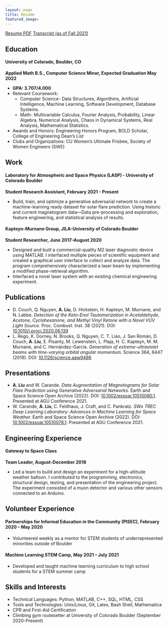```yaml
---
layout: page
title: Resume
featured_image:
---
```

<section class="download-box inner">
	<div class="download-box-links">
	    <a href="/assets/documents/resumes/Resume20220101.pdf" target="_blank">Resume PDF</a>
	    <a href="/assets/documents/transcripts/Fall2021.pdf" target="_blank">Transcript (as of Fall 2021)</a>
	</div>
</section>

## Education
#### University of Colorado, Boulder, CO
**Applied Math B.S., Computer Science Minor, Expected Graduation May 2022**
* **GPA: 3.707/4.000**
* Relevant Coursework: 
	* Computer Science- Data Structures, Algorithms, Artificial Intelligence, Machine Learning, Software Development, Database Systems. 
	* Math- Multivariable Calculus, Fourier Analysis, Probability, Linear Algebra, Numerical Analysis, Chaos in Dynamical Systems, Real Analysis, Mathematical Statistics.
* Awards and Honors: Engineering Honors Program, BOLD Scholar, College of Engineering Dean’s List
* Clubs and Organizations: CU Women’s Ultimate Frisbee, Society of Women Engineers (SWE)

## Work
#### Laboratory for Atmospheric and Space Physics (LASP) - University of Colorado Boulder
**Student Research Assistant, February 2021 - Present**
* Build, train, and optimize a generative adversarial network to create a machine-learning ready dataset for solar flare prediction. Using historic and current magnetogram data—Data pre-processing and exploration, feature engineering, and statistical analysis of results.

#### Kapteyn-Murnane Group, JILA-University of Colorado Boulder
**Student Researcher, June 2017-August 2020**
* Designed and built a commercial-quality M2 laser diagnostic device using MATLAB. I interfaced multiple pieces of scientific equipment and created a graphical user interface to collect and analyze data. The program comprehensively characterized a laser beam by implementing a modified phase-retrieval algorithm.
* Interfaced a novel laser system with an existing chemical engineering experiment.

## Publications
* D. Couch, Q. Nguyen, **A. Liu**, D. Hickstein, H. Kapteyn, M. Murnane, and N. Labbe. *Detection of the Keto-Enol Tautomerization in Acetaldehyde, Acetone, Cyclohexanone, and Methyl Vinyl Ketone with a Novel VUV Light Source.* Proc. Combust. Inst. 38 (2021). DOI: [10.1010/j.proci.2020.06.139](https://doi.org/10.1016/j.proci.2020.06.139)
* L. Rego, K. Dorney, N. Brooks, Q. Nguyen, C. T. Liao, J. San Román, D. Couch, **A. Liu**, E. Pisanty, M. Lewenstein, L. Plaja, H. C. Kapteyn, M. M. Murnane, and C. Hernández-García. *Generation of extreme-ultraviolet beams with time-varying orbital angular momentum.* Science 364, 6447 (2019). DOI: [10.1126/science.aaw9486](https://doi.org/10.1126/science.aaw9486)

## Presentations
* **A. Liu** and W. Carande. *Data Augmentation of Magnetograms for Solar Flare Prediction using Generative Adversarial Networks.* Earth and Space Science Open Archive (2022). DOI: [10.1002/essoar.10510080.1](https://doi.org/10.1002/essoar.10510080.1). Presented at AGU Conference 2021.
* W. Carande, **A. Liu**, C. Feldhaus, J. Craft, and C. Pankratz. *SWx TREC Deep Learning Laboratory: Advances in Machine Learning for Space Weather.* Earth and Space Science Open Archive (2022). DOI: [10.1002/essoar.10510078.1](https://doi.org/10.1002/essoar.10510078.1). Presented at AGU Conference 2021.

## Engineering Experience
#### Gateway to Space Class
**Team Leader, August-December 2018**
* Led a team to build and design an experiment for a high-altitude weather balloon. I contributed to the programming, electronics, structural design, testing, and presentation of the engineering project. The experiment consisted of a muon detector and various other sensors connected to an Arduino.

## Volunteer Experience
#### Partnerships for Informal Education in the Community (PISEC), February 2020 – May 2020
* Volunteered weekly as a mentor for STEM students of underrepresented minorities outside of Boulder

#### Machine Learning STEM Camp, May 2021 – July 2021
* Developed and taught machine learning curriculum to high school students for a STEM summer camp


## Skills and Interests
* Technical Languages: Python, MATLAB, C++, SQL, HTML, CSS
* Tools and Technologies: Unix/Linux, Git, Latex, Bash Shell, Mathematica
* CPR and First-Aid Certification
* Climbing gym routesetter at University of Colorado Boulder (September 2020-Present)

